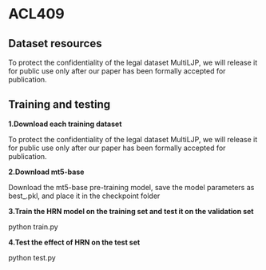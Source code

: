 # ACL409

## Dataset resources 

To protect the confidentiality of the legal dataset MultiLJP, we will release it for public use only after our paper has been formally accepted for publication.

## Training and testing

**1.Download each training dataset**

To protect the confidentiality of the legal dataset MultiLJP, we will release it for public use only after our paper has been formally accepted for publication.

**2.Download mt5-base**

Download the mt5-base pre-training model, save the model parameters as best_.pkl, and place it in the checkpoint folder

**3.Train the HRN model on the training set and test it on the validation set** 

python train.py

**4.Test the effect of HRN on the test set**

python test.py
